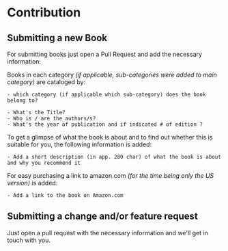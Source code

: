 # Contribution

## Submitting a new Book

For submitting books just open a Pull Request and add the necessary information:

Books in each category *(if applicable, sub-categories were added to main category)* are cataloged by: 

    - which category (if applicable which sub-category) does the book belong to?

    - What's the Title? 
    - Who is / are the authors/s?
    - What's the year of publication and if indicated # of edition ?
    
To get a glimpse of what the book is about and to find out whether this is suitable for you, the following information is added:

    - Add a short description (in app. 280 char) of what the book is about and why you recommend it

For easy purchasing a link to amazon.com *(for the time being only the US version)* is added: 

    - Add a link to the book on Amazon.com
    

## Submitting a change and/or feature request

Just open a pull request with the necessary information and we'll get in touch with you. 
